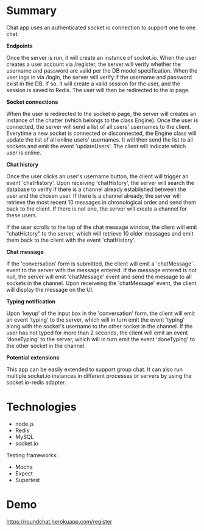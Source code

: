# Summary

Chat app uses an authenticated socket.io connection to support one to one chat.

**Endpoints**

Once the server is run, it will create an instance of socket.io.
When the user creates a user account via /register, the server will verify whether the username and password are valid per the DB model specification.
When the user logs in via /login, the server will verify if the username and password exist in the DB. If so, it will create a valid session for the user, and the session is saved to Redis.
The user will then be redirected to the io page.  

**Socket connections**

When the user is redirected to the socket io page, the server will creates an instance of the chatter (which belongs to the class Engine).
Once the user is connected, the server will send a list of all users' usernames to the client.
Everytime a new socket is connected or disconnected, the Engine class will update the list of all online users' usernames. It will then send the list to all sockets and emit the event 'updateUsers'. The client will indicate which user is online.

**Chat history**

Once the user clicks an user's username button, the client will trigger an event 'chatHistory'.
Upon receiving 'chatHistory', the server will search the database to verify if there is a channel already established between the user and the chosen user.
If there is a channel already, the server will retrieve the most recent 10 messages in chronological order and send them back to the client.
If there is not one, the server will create a channel for these users.

If the user scrolls to the top of the chat message window, the client will emit "chatHistory" to the server, which will retrieve 10 older messages and emit them back to the client with the event 'chatHistory'.

**Chat message**

If the 'conversation' form is submitted, the client will emit a 'chatMessage' event to the server with the message entered. If the message entered is not null, the server will emit 'chatMessage' event and send the message to all sockets in the channel. 
Upon receiveing the 'chatMessage' event, the client will display the message on the UI. 

**Typing notification**

Upon 'keyup' of the input box in the 'conversation' form, the client will emit an event 'typing' to the server, which will in turn emit the event 'typing' along with the socket's username to the other socket in the channel.
If the user has not typed for more than 2 seconds, the client will emit an event 'doneTyping' to the server, which will in turn emit the event 'doneTyping' to the other socket in the channel.

**Potential extensions**

This app can be easily extended to support group chat. It can also run multiple socket.io instances in different processes or servers by using the socket.io-redis adapter.

# Technologies

* node.js
* Redis
* MySQL
* socket.io

Testing frameworks:
* Mocha
* Expect
* Supertest

# Demo

https://roundchat.herokuapp.com/register